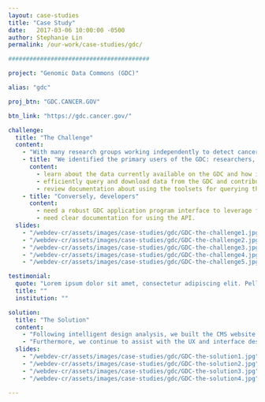 ```yaml
---
layout: case-studies
title: "Case Study"
date:   2017-03-06 10:00:00 -0500
author: Stephanie Lin
permalink: /our-work/case-studies/gdc/

########################################

project: "Genomic Data Commons (GDC)"

alias: "gdc"

proj_btn: "GDC.CANCER.GOV"

btn_link: "https://gdc.cancer.gov/"

challenge:
  title: "The Challenge"
  content:
    - "With many research groups working independently to detect cancer-relevant changes across all levels of genomic organization, from point mutations to chromosomal deletions, datasets of genomic alterations found in tumours are inherently fragmentary. The goal of the National Cancer Institute (NCI) was to establish a [Genomic Data Commons (GDC)](https://gdc.cancer.gov/) that catalogues, harmonizes and helps support the analysis and sharing of cancer-relevant genomic datasets. Our challenge was to design and build the content management system (CMS) for the GDC website that connects researches to the data portal, and to assist with the design of both the [GDC Data Portal](https://portal.gdc.cancer.gov/) and [Documentation website](https://docs.gdc.cancer.gov/)."
    - title: "We identified the primary users of the GDC: researchers, data submitters and developers, and the tasks they would want to complete. For example, researchers needed to be able to"
      content:
        - learn about the data currently available on the GDC and how it is being used by other groups,
        - efficiently query and download data from the GDC and contribute their own datasets in turn, and
        - review documentation about using the toolsets for querying the data sets and contact the GDC support if needed.
    - title: "Conversely, developers"
      content:
        - need a robust GDC application program interface to leverage for analysis or third-party applications, and
        - need clear documentation for using the API.
  slides:
    - "/webdev-cr/assets/images/case-studies/gdc/GDC-the-challenge1.jpg"
    - "/webdev-cr/assets/images/case-studies/gdc/GDC-the-challenge2.jpg"
    - "/webdev-cr/assets/images/case-studies/gdc/GDC-the-challenge3.jpg"
    - "/webdev-cr/assets/images/case-studies/gdc/GDC-the-challenge4.jpg"
    - "/webdev-cr/assets/images/case-studies/gdc/GDC-the-challenge5.jpg"

testimonial:
  quote: "Lorem ipsum dolor sit amet, consectetur adipiscing elit. Pellentesque hendrerit nibh ac nisl eleifend, nec congue felis lacinia. Donec ac erat velit. Aliquam erat volutpat.  Congue felis lacinia donec ac erat velit.Aliquam erat volutpat.  Congue felis lacinia donec ac erat velit Congue felis lacinia donec ac erat velit.Aliquam erat volutpat."
  title: ""
  institution: ""

solution:
  title: "The Solution"
  content:
    - "Following intelligent design analysis, we built the CMS website in an agile manner. The website also goes into detail about the GDC tools for [accessing](https://gdc.cancer.gov/access-data) and [submitting](https://gdc.cancer.gov/submit-data) high-quality genomic data and offers extensive support so that these tools are used to their full potential. The public website is a window into the [GDC Data Portal](https://portal.gdc.cancer.gov/) that will help the key users: researchers, data submitters, and developers, understand the power of the tools and encourage them to contribute and utilize the data."
    - "Furthermore, we continue to assist with the UX and interface design for the [GDC Data Portal](https://portal.gdc.cancer.gov/) and help brand all of the GDC Apps in order to ensure a seamless user experience between all of the GDC products. With teams in Chicago, Washington and Toronto, the GDC project remains one of our mission critical websites. We provide immediate service to the GDC team and continue to produce high-value benefits for their diverse user group."
  slides:
    - "/webdev-cr/assets/images/case-studies/gdc/GDC-the-solution1.jpg"
    - "/webdev-cr/assets/images/case-studies/gdc/GDC-the-solution2.jpg"
    - "/webdev-cr/assets/images/case-studies/gdc/GDC-the-solution3.jpg"
    - "/webdev-cr/assets/images/case-studies/gdc/GDC-the-solution4.jpg"

---
```

